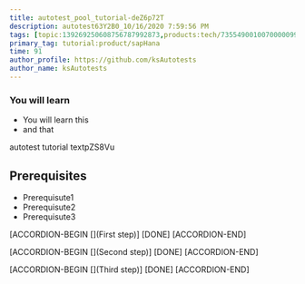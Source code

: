 ```yaml
---
title: autotest_pool_tutorial-deZ6p72T
description: autotest63Y2B0_10/16/2020 7:59:56 PM
tags: [topic:139269250608756787992873,products:tech/73554900100700000996,tutorial:experience/advanced]
primary_tag: tutorial:product/sapHana
time: 91
author_profile: https://github.com/ksAutotests
author_name: ksAutotests
---
```

### You will learn
- You will learn this
- and that

autotest tutorial textpZS8Vu

## Prerequisites
- Prerequisute1
- Prerequisute2
- Prerequisute3

[ACCORDION-BEGIN [](First step)]
[DONE]
[ACCORDION-END]

[ACCORDION-BEGIN [](Second step)]
[DONE]
[ACCORDION-END]

[ACCORDION-BEGIN [](Third step)]
[DONE]
[ACCORDION-END]

